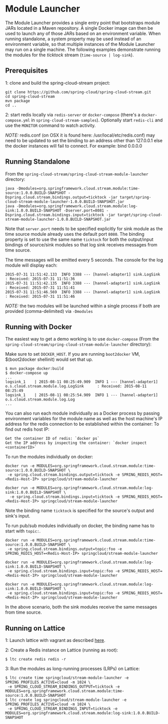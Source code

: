 # Module Launcher

The Module Launcher provides a single entry point that bootstraps module JARs located in a Maven repository. A single Docker image can then be used to launch any of those JARs based on an environment variable. When running standalone, a system property may be used instead of an environment variable, so that multiple instances of the Module Launcher may run on a single machine. The following examples demonstrate running the modules for the *ticktock* stream (`time-source | log-sink`).

## Prerequisites

1: clone and build the spring-cloud-stream project:

````
git clone https://github.com/spring-cloud/spring-cloud-stream.git
cd spring-cloud-stream
mvn package
cd ..
````

2: start redis locally via `redis-server` or `docker-compose` (there's a `docker-compose.yml` in `spring-cloud-stream-samples`). Optionally start `redis-cli` and use the `MONITOR` command to watch activity.

*NOTE:* redis.conf (on OSX it is found here: /usr/local/etc/redis.conf) may need to be updated to set the binding to an address other than 127.0.0.1 else the docker instances will fail to connect. For example: bind 0.0.0.0

## Running Standalone

From the `spring-cloud-stream/spring-cloud-stream-module-launcher` directory:

````
java -Dmodules=org.springframework.cloud.stream.module:time-source:1.0.0.BUILD-SNAPSHOT -Dspring.cloud.stream.bindings.output=ticktock -jar target/spring-cloud-stream-module-launcher-1.0.0.BUILD-SNAPSHOT.jar
java -Dmodules=org.springframework.cloud.stream.module:log-sink:1.0.0.BUILD-SNAPSHOT -Dserver.port=8081 -Dspring.cloud.stream.bindings.input=ticktock -jar target/spring-cloud-stream-module-launcher-1.0.0.BUILD-SNAPSHOT.jar
````

Note that `server.port` needs to be specified explicitly for sink module as the time source module already uses the default port `8080`.
The binding property is set to use the same name `ticktock` for both the output/input bindings of source/sink modules so that log sink receives messages from time source.

The time messages will be emitted every 5 seconds. The console for the log module will display each:

````
2015-07-31 11:51:42.133  INFO 3388 --- [hannel-adapter1] sink.LogSink         : Received: 2015-07-31 11:51:36
2015-07-31 11:51:42.135  INFO 3388 --- [hannel-adapter1] sink.LogSink         : Received: 2015-07-31 11:51:41
2015-07-31 11:51:46.569  INFO 3388 --- [hannel-adapter1] sink.LogSink         : Received: 2015-07-31 11:51:46
````

*NOTE:* the two modules will be launched within a single process if both are provided (comma-delimited) via `-Dmodules`

## Running with Docker

The easiest way to get a demo working is to use `docker-compose` (From the `spring-cloud-stream/spring-cloud-stream-module-launcher` directory):

Make sure to set `DOCKER_HOST`. If you are running `boot2docker` VM, $(boot2docker shellinit) would set that up.

```
$ mvn package docker:build
$ docker-compose up
...
logsink_1    | 2015-08-11 08:25:49.909  INFO 1 --- [hannel-adapter1] o.s.cloud.stream.module.log.LogSink      : Received: 2015-08-11 08:25:49
logsink_1    | 2015-08-11 08:25:54.909  INFO 1 --- [hannel-adapter1] o.s.cloud.stream.module.log.Log
...
```

You can also run each module individually as a Docker process by passing environment variables for the module name as well as the host machine's IP address for the redis connection to be established within the container:
To find out redis host IP:
```
Get the container ID of redis: `docker ps`
Get the IP address by inspecting the container: `docker inspect <containerID>`

```
To run the modules individually on docker:
````
docker run -e MODULES=org.springframework.cloud.stream.module:time-source:1.0.0.BUILD-SNAPSHOT \
 -e spring.cloud.stream.bindings.output=ticktock -e SPRING_REDIS_HOST=<Redis-Host-IP> springcloud/stream-module-launcher

docker run -e MODULES=org.springframework.cloud.stream.module:log-sink:1.0.0.BUILD-SNAPSHOT \
  -e spring.cloud.stream.bindings.input=ticktock -e SPRING_REDIS_HOST=<Redis-Host-IP> springcloud/stream-module-launcher
````
Note the binding name `ticktock` is specified for the source's output and sink's input.

To run pub/sub modules individually on docker, the binding name has to start with `topic:`.

````
docker run -e MODULES=org.springframework.cloud.stream.module:time-source:1.0.0.BUILD-SNAPSHOT \
 -e spring.cloud.stream.bindings.output=topic:foo -e SPRING_REDIS_HOST=<Redis-Host-IP> springcloud/stream-module-launcher

docker run -e MODULES=org.springframework.cloud.stream.module:log-sink:1.0.0.BUILD-SNAPSHOT \
 -e spring.cloud.stream.bindings.input=topic:foo -e SPRING_REDIS_HOST=<Redis-Host-IP> springcloud/stream-module-launcher

docker run -e MODULES=org.springframework.cloud.stream.module:log-sink:1.0.0.BUILD-SNAPSHOT \
 -e spring.cloud.stream.bindings.input=topic:foo -e SPRING_REDIS_HOST=<Redis-Host-IP> springcloud/stream-module-launcher
````
In the above scenario, both the sink modules receive the same messages from time source.

## Running on Lattice

1: Launch lattice with vagrant as described [here](http://lattice.cf/docs/getting-started/).

2: Create a Redis instance on Lattice (running as root):

````
$ ltc create redis redis -r
````

3: Run the modules as long-running processes (LRPs) on Lattice:

````
$ ltc create time springcloud/stream-module-launcher -e SPRING_PROFILES_ACTIVE=cloud -m 1024 \
 -e SPRING_CLOUD_STREAM_BINDINGS_OUTPUT=ticktock -e MODULES=org.springframework.cloud.stream.module:time-source:1.0.0.BUILD-SNAPSHOT
$ ltc create log springcloud/stream-module-launcher -e SPRING_PROFILES_ACTIVE=cloud -m 1024 \
 -e SPRING_CLOUD_STREAM_BINDINGS_INPUT=ticktock -e MODULES=org.springframework.cloud.stream.module:log-sink:1.0.0.BUILD-SNAPSHOT
````
